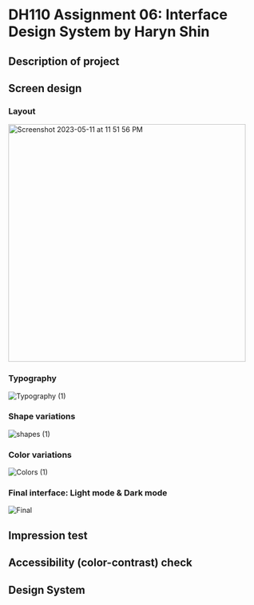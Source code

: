 # DH110 Assignment 06: Interface Design System by Haryn Shin
## Description of project

## Screen design
### Layout
<img width="475" alt="Screenshot 2023-05-11 at 11 51 56 PM" src="https://github.com/harynshin/DH110-HARYNSHIN/assets/116034969/2a1c3113-b693-4d27-a0d7-d56ac65166f5">

### Typography
![Typography (1)](https://github.com/harynshin/DH110-HARYNSHIN/assets/116034969/97769fa2-5341-4dcc-8030-2500c3706e5f)
### Shape variations
![shapes (1)](https://github.com/harynshin/DH110-HARYNSHIN/assets/116034969/169db77c-e2f0-4f57-b61f-315793652ca1)
### Color variations
![Colors (1)](https://github.com/harynshin/DH110-HARYNSHIN/assets/116034969/d9fa0c7e-fa09-4530-97b9-8fe2b09e2b4d)
### Final interface: Light mode & Dark mode
![Final](https://github.com/harynshin/DH110-HARYNSHIN/assets/116034969/51ee3b61-a988-4c70-b8c9-fd95eafc11aa)

## Impression test
## Accessibility (color-contrast) check
## Design System


